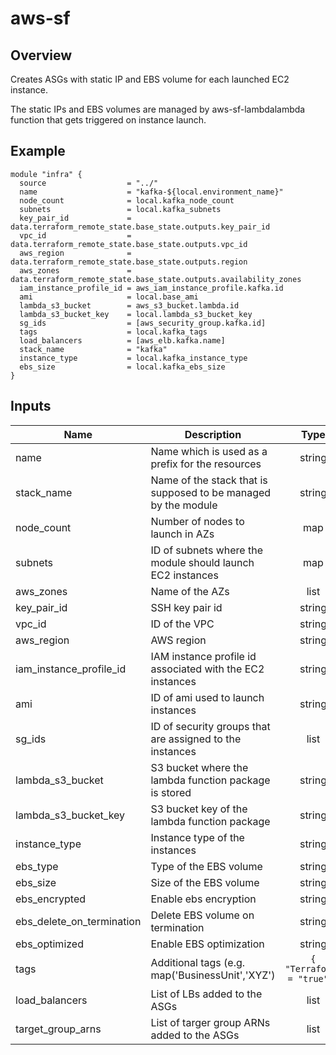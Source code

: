 # aws-sf

## Overview

Creates ASGs with static IP and EBS volume for each launched EC2 instance.

The static IPs and EBS volumes are managed by aws-sf-lambdalambda function that gets triggered on instance launch.

## Example

```
module "infra" {
  source                  = "../"
  name                    = "kafka-${local.environment_name}"
  node_count              = local.kafka_node_count
  subnets                 = local.kafka_subnets
  key_pair_id             = data.terraform_remote_state.base_state.outputs.key_pair_id
  vpc_id                  = data.terraform_remote_state.base_state.outputs.vpc_id
  aws_region              = data.terraform_remote_state.base_state.outputs.region
  aws_zones               = data.terraform_remote_state.base_state.outputs.availability_zones
  iam_instance_profile_id = aws_iam_instance_profile.kafka.id
  ami                     = local.base_ami
  lambda_s3_bucket        = aws_s3_bucket.lambda.id
  lambda_s3_bucket_key    = local.lambda_s3_bucket_key
  sg_ids                  = [aws_security_group.kafka.id]
  tags                    = local.kafka_tags
  load_balancers          = [aws_elb.kafka.name]
  stack_name              = "kafka"
  instance_type           = local.kafka_instance_type
  ebs_size                = local.kafka_ebs_size
}
```
## Inputs

| Name | Description | Type | Default | Required |
|------|-------------|:----:|:-----:|:-----:|
| name | Name which is used as a prefix for the resources | string | n/a | yes |
| stack_name | Name of the stack that is supposed to be managed by the module  | string | n/a | yes |
| node\_count | Number of nodes to launch in AZs | map | n/a | yes |
| subnets | ID of subnets where the module should launch EC2 instances | map | n/a | yes |
| aws_zones | Name of the AZs | list | n/a | yes |
| key_pair_id | SSH key pair id | string | n/a | yes |
| vpc_id | ID of the VPC | string | n/a | yes |
| aws_region | AWS region | string | n/a | yes |
| iam_instance_profile_id | IAM instance profile id associated with the EC2 instances | string | n/a | yes |
| ami | ID of ami used to launch instances | string | n/a | yes |
| sg_ids | ID of security groups that are assigned to the instances | list | n/a | yes |
| lambda_s3_bucket | S3 bucket where the lambda function package is stored | string | n/a | yes |
| lambda_s3_bucket_key | S3 bucket key of the lambda function package | string | n/a | yes |
| instance_type | Instance type of the instances | string | `"t3.medium"` | no |
| ebs_type | Type of the EBS volume | string | `"gp2"` | no |
| ebs_size | Size of the EBS volume | string | `"20"` | no |
| ebs_encrypted | Enable ebs encryption | string | `"true"` | no |
| ebs_delete_on_termination | Delete EBS volume on termination | string | `"true"` | no |
| ebs_optimized | Enable EBS optimization | string | `"true"` | no |
| tags | Additional tags (e.g. map('BusinessUnit','XYZ') | `{ "Terraform" = "true" }` | no |
| load_balancers | List of LBs added to the ASGs | list | `<list>` | no |
| target_group_arns | List of targer group ARNs added to the ASGs | list | `<list>` | no |
